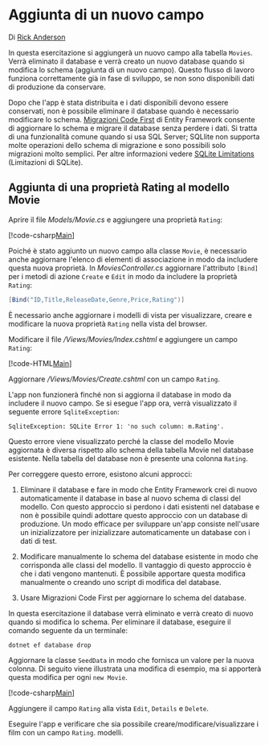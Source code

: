 # <a name="adding-a-new-field"></a>Aggiunta di un nuovo campo

Di [Rick Anderson](https://twitter.com/RickAndMSFT)

In questa esercitazione si aggiungerà un nuovo campo alla tabella `Movies`. Verrà eliminato il database e verrà creato un nuovo database quando si modifica lo schema (aggiunta di un nuovo campo). Questo flusso di lavoro funziona correttamente già in fase di sviluppo, se non sono disponibili dati di produzione da conservare.

Dopo che l'app è stata distribuita e i dati disponibili devono essere conservati, non è possibile eliminare il database quando è necessario modificare lo schema. [Migrazioni Code First](https://docs.microsoft.com/ef/core/get-started/aspnetcore/new-db) di Entity Framework consente di aggiornare lo schema e migrare il database senza perdere i dati. Si tratta di una funzionalità comune quando si usa SQL Server; SQLlite non supporta molte operazioni dello schema di migrazione e sono possibili solo migrazioni molto semplici. Per altre informazioni vedere [SQLite Limitations](https://docs.microsoft.com/ef/core/providers/sqlite/limitations) (Limitazioni di SQLite).

## <a name="adding-a-rating-property-to-the-movie-model"></a>Aggiunta di una proprietà Rating al modello Movie

Aprire il file *Models/Movie.cs* e aggiungere una proprietà `Rating`:

[!code-csharp[Main](../../tutorials/first-mvc-app/start-mvc/sample/MvcMovie/Models/MovieDateRating.cs?highlight=11&range=7-18)]

Poiché è stato aggiunto un nuovo campo alla classe `Movie`, è necessario anche aggiornare l'elenco di elementi di associazione in modo da includere questa nuova proprietà. In *MoviesController.cs* aggiornare l'attributo `[Bind]` per i metodi di azione `Create` e `Edit` in modo da includere la proprietà `Rating`:

```csharp
[Bind("ID,Title,ReleaseDate,Genre,Price,Rating")]
   ```

È necessario anche aggiornare i modelli di vista per visualizzare, creare e modificare la nuova proprietà `Rating` nella vista del browser.

Modificare il file */Views/Movies/Index.cshtml* e aggiungere un campo `Rating`:

[!code-HTML[Main](../../tutorials/first-mvc-app/start-mvc/sample/MvcMovie/Views/Movies/IndexGenreRating.cshtml?highlight=17,39&range=24-64)]

Aggiornare */Views/Movies/Create.cshtml* con un campo `Rating`.

L'app non funzionerà finché non si aggiorna il database in modo da includere il nuovo campo. Se si esegue l'app ora, verrà visualizzato il seguente errore `SqliteException`:

```
SqliteException: SQLite Error 1: 'no such column: m.Rating'.
```

Questo errore viene visualizzato perché la classe del modello Movie aggiornata è diversa rispetto allo schema della tabella Movie nel database esistente. Nella tabella del database non è presente una colonna `Rating`.

Per correggere questo errore, esistono alcuni approcci:

1. Eliminare il database e fare in modo che Entity Framework crei di nuovo automaticamente il database in base al nuovo schema di classi del modello. Con questo approccio si perdono i dati esistenti nel database e non è possibile quindi adottare questo approccio con un database di produzione. Un modo efficace per sviluppare un'app consiste nell'usare un inizializzatore per inizializzare automaticamente un database con i dati di test.

2. Modificare manualmente lo schema del database esistente in modo che corrisponda alle classi del modello. Il vantaggio di questo approccio è che i dati vengono mantenuti. È possibile apportare questa modifica manualmente o creando uno script di modifica del database.

3. Usare Migrazioni Code First per aggiornare lo schema del database.

In questa esercitazione il database verrà eliminato e verrà creato di nuovo quando si modifica lo schema. Per eliminare il database, eseguire il comando seguente da un terminale:

`dotnet ef database drop`

Aggiornare la classe `SeedData` in modo che fornisca un valore per la nuova colonna. Di seguito viene illustrata una modifica di esempio, ma si apporterà questa modifica per ogni `new Movie`.

[!code-csharp[Main](../../tutorials/first-mvc-app/start-mvc/sample/MvcMovie/Models/SeedDataRating.cs?name=snippet1&highlight=6)]

Aggiungere il campo `Rating` alla vista `Edit`, `Details` e `Delete`.

Eseguire l'app e verificare che sia possibile creare/modificare/visualizzare i film con un campo `Rating`. modelli.
